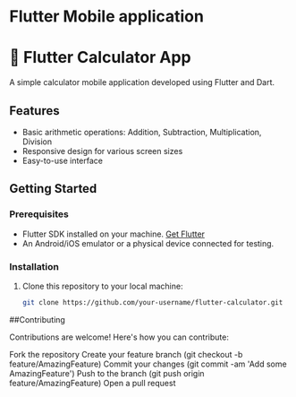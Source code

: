 # Flutter Mobile application

# 📱 Flutter Calculator App

A simple calculator mobile application developed using Flutter and Dart.

## Features

- Basic arithmetic operations: Addition, Subtraction, Multiplication, Division
- Responsive design for various screen sizes
- Easy-to-use interface


## Getting Started

### Prerequisites

- Flutter SDK installed on your machine. [Get Flutter](https://flutter.dev/docs/get-started/install)
- An Android/iOS emulator or a physical device connected for testing.

### Installation

1. Clone this repository to your local machine:

   ```bash
   git clone https://github.com/your-username/flutter-calculator.git

##Contributing


Contributions are welcome! Here's how you can contribute:

Fork the repository
Create your feature branch (git checkout -b feature/AmazingFeature)
Commit your changes (git commit -am 'Add some AmazingFeature')
Push to the branch (git push origin feature/AmazingFeature)
Open a pull request


